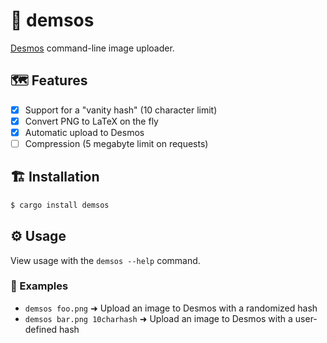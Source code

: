 # 🧮 demsos

[Desmos](https://www.desmos.com/) command-line image uploader.

## 🗺️ Features

* [x] Support for a "vanity hash" (10 character limit)
* [x] Convert PNG to LaTeX on the fly
* [x] Automatic upload to Desmos
* [ ] Compression (5 megabyte limit on requests)

## 🏗️ Installation

```bash
$ cargo install demsos
```

## ⚙️ Usage

View usage with the `demsos --help` command.

### 🤔 Examples

* `demsos foo.png` ➜ Upload an image to Desmos with a randomized hash
* `demsos bar.png 10charhash` ➜ Upload an image to Desmos with a user-defined hash
